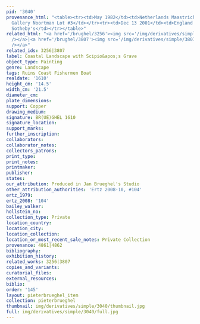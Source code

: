 ```yaml
---
pid: '3040'
provenance_html: "<table><tr><td>May 1982</td><td>Netherlands Maastricht</td><td>Sale
  Gallery Noortman Lot #3</td></tr><tr><td>Dec 13 2001</td><td>England London</td><td>Sale
  Sotheby's</td></tr></table>"
related_html: "<a href='/brughel/3256'><img src='/img/derivatives/simple/3256/thumbnail.jpg'
  /></a>|<a href='/brughel/3807'><img src='/img/derivatives/simple/3807/thumbnail.jpg'
  /></a>"
related_ids: 3256|3807
label: Coastal Landscape with Scipio&apos;s Grave
object_type: Painting
genre: Landscape
tags: Ruins Coast Fishermen Boat
realdate: '1610'
height_cm: '14.5'
width_cm: '21.5'
diameter_cm: 
plate_dimensions: 
support: Copper
drawing_medium: 
signature: BR(UE)GHEL 1610
signature_location: 
support_marks: 
further_inscription: 
collaborators: 
collaborator_notes: 
collectors_patrons: 
print_type: 
print_notes: 
printmaker: 
publisher: 
states: 
our_attribution: Produced in Jan Brueghel's Studio
other_attribution_authorities: 'Ertz 2008-10, #104'
ertz_1979: 
ertz_2008: '104'
bailey_walker: 
hollstein_no: 
collection_type: Private
location_country: 
location_city: 
location_collection: 
location_or_most_recent_sale_notes: Private Collection
provenance: 4861|4862
bibliography: 
exhibition_history: 
related_works: 3256|3807
copies_and_variants: 
curatorial_files: 
external_resources: 
biblio: 
order: '145'
layout: pieterbrueghel_item
collection: pieterbrueghel
thumbnail: img/derivatives/simple/3040/thumbnail.jpg
full: img/derivatives/simple/3040/full.jpg
---
```

